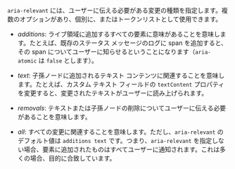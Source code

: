 `aria-relevant` には、ユーザーに伝える必要がある変更の種類を指定します。複数のオプションがあり、個別に、またはトークンリストとして使用できます。


 - *additions*: ライブ領域に追加するすべての要素に意味があることを意味します。たとえば、既存のステータス メッセージのログに span を追加すると、その span についてユーザーに知らせるということになります（`aria-atomic` は `false` とします）。


 - *text*: 子孫ノードに追加されるテキスト コンテンツに関連することを意味します。たとえば、カスタム テキスト フィールドの `textContent` プロパティを変更すると、変更されたテキストがユーザーに読み上げられます。

 - *removals*: テキストまたは子孫ノードの削除についてユーザーに伝える必要があることを意味します。

 - *all*: すべての変更に関連することを意味します。ただし、`aria-relevant` のデフォルト値は `additions text` です。つまり、`aria-relevant` を指定しない場合、要素に追加されたものはすべてユーザーに通知されます。これは多くの場合、目的に合致しています。
